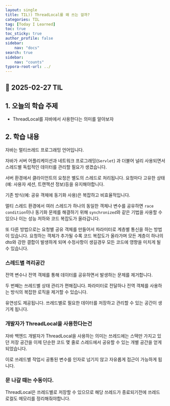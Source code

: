 ```yaml
---
layout: single
title: TIL)) ThreadLocal를 왜 쓰는 걸까?
categories: TIL
tag: [Today I Learned]
toc: true
toc_sticky: true
author_profile: false
sidebar:
    nav: "docs"
search: true
sidebar:
    nav: "counts"
typora-root-url: ../
---
```


## 📌 2025-02-27 TIL

## 1. 오늘의 학습 주제
- ThreadLocal를 자바에서 사용한다는 의미를 알아보자

## 2. 학습 내용

자바는 멀티쓰레드 프로그래밍 언어입니다.

자바가 서버 어플리케이션과 네트워크 프로그래밍(`Servlet`) 과 더불어 널리 사용되면서 스레드별 독립적인 데이터를 관리할 필요가 생겼습니다.

서버 환경에서 클라이언트의 요청은 별도의 스레드로 처리됩니다. 요청마다 고유한 상태(예: 사용자 세션, 트랜잭션 정보)등을 유지해야합니다.  

기존 방식(예: 공유 객체에 동기화 사용)은 복잡하고 비효율적입니다.

멀티 스레드 환경에서 여러 스레드가 하나의 동일한 객체나 변수를 공유하면 `race condition`이나 동기화 문제를 해결하기 위해 `synchronized`와 같은 기법을 사용할 수 있으나 이는 성능 저하와 코드 복잡도가 올라갑니다.

또 다른 방법으로는 요청별 공유 객체를 만들어서 파라미터로 계층별 통신을 하는 방법이 있습니다.
요청하는 객체가 추가될 수록 코드 복잡도가 올라가며 모든 계층이 하나의 dto와 강한 결합이 발생하게 되며 수정사항이 생길경우 모든 코드에 영향을 미치게 될 수 있습니다.

### 스레드별 격리공간

전역 변수나 전역 객체를 통해 데이터를 공유하면서 발생하는 문제를 제거합니다.

두 번째는 쓰레드별 상태 관리가 편해집니다. 파라미터로 전달하나 전역 객체를 사용하는 방식의 복잡한 로직을 제거할 수 있습니다. 

유연성도 제공됩니다. 쓰레드별로 필요한 데이터를 저장하고 관리할 수 있는 공간이 생기게 됩니다.

### 개발자가 ThreadLocal을 사용한다는건

자바 백엔드 개발자가 ThreadLocal을 사용하는 의미는 쓰레드에는 스택만 가지고 있던 저장 공간을 이제 단순한 코드 몇 줄로 스레드에서 공유할 수 있는 개별 공간을 얻게 되었습니다.

이로 쓰레드별 작업시 공통된 변수를 인자로 넘기지 않고 자유롭게 접근이 가능하게 됩니다.

### 문 나갈 때는 수동이다.

ThreadLocal은 쓰레드별로 저장할 수 있으므로 해당 쓰레드가 종료되기전에 쓰레드 로컬도 메모리를 정리해줘야합니다.
